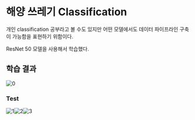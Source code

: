 # 해양 쓰레기 Classification

개인 classification 공부라고 볼 수도 있지만 어떤 모델에서도 데이터 파이프라인 구축이 가능함을 표현하기 위함이다.

ResNet 50 모델을 사용해서 학습했다.

## 학습 결과

![0](./img/4.jpg)

### Test
![1](./img/1.jpg)![2](./img/2.jpg)![3](./img/3.jpg)
